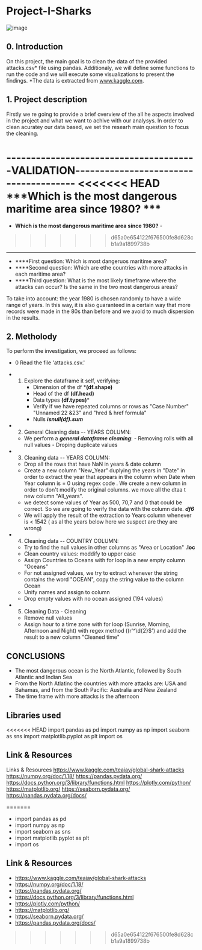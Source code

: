 # Project-I-Sharks

![image](https://user-images.githubusercontent.com/128729754/234209557-50bf94ed-5b6b-4e1b-803f-f3ff0faf34dc.png)


## 0. Introduction

On this project, the main goal is to clean the data of the provided attacks.csv* file using pandas. Additionaly, we will define some functions to run the code and we will execute some visualizations to present the findings.
*The data is extracted from www.kaggle.com.



## 1. Project description

Firstly we re going to provide a brief overview of the all he aspects involved in the project and what we want to achive with our analysys.
In order to clean acuratey our data based, we set the researh main question to focus the cleaning.

---------------------------------------**VALIDATION**--------------------------------------
<<<<<<< HEAD
***Which is the most dangerous maritime area since 1980? ***
=======
  -  **Which is the most dangerous maritime area since 1980?** -
>>>>>>> d65a0e654122f676500fe8d628cb1a9a1899738b
-------------------------------------------------------------------------------------------
- ****First question: Which is most dangeruos maritime area? 
- ****Second question: Which are ethe countries with more attacks in each maritime area?
- ****Third question: What is the most likely timeframe where the attacks can occur? Is the same in the two most dangerous areas?

To take into account: the year 1980 is chosen randomly to have a wide range of years. In this way, it is also guaranteed in a certain way that more records were made in the 80s than before and we avoid to much dispersion in the results.

## 2. Metholody

To perform the investigation, we proceed as follows:

- 0 Read the file 'attacks.csv.'
- 1. Explore the dataframe it self, verifying:
       - Dimension of the df ***(df.shape)**
       - Head of the df **(df.head)**
       - Data types **(df.types)***
       - Verify if we have repeated columns or rows as "Case Number" "Unnamed 22 &23" and           "hred & href formula"
       - Nulls ***isnull(df).sum***

- 2. General Cleaning data -- YEARS COLUMN:
    - We perform a ***general dataframe cleaning***:
            - Removing rolls with all null values
            - Droping duplicate values 

- 3. Cleaning data -- YEARS COLUMN:
    - Drop all the rows that have NaN in years & date column
    - Create a new column "New_Year" duplying the years in "Date" in order to extract the year that appears in the column when Date when Year column is = 0 using regex code . We create a new column in order to don't modify the original columns. we move all the dtaa t new column "All_years".
    - we detect some values of Year as 500, 70,7 and 0 that could be correct. So we are going to verify the data with the column date.  ***df6***
    - We will apply the result of the extraction to Years column whenever is < 1542 ( as al the years below here we suspect are they are wrong)

- 4. Cleaning data -- COUNTRY COLUMN:
    - Try to find the null values in other columns as "Area or Location" **.loc**
    - Clean country values: moddify to upper case
    - Assign Countries to Oceans with for loop in a new empty column "Oceans"
    - For not assigned values, we try to extract whenever the string contains the word      "OCEAN", copy the string value to the column Ocean
    - Unify names and assign to column
    - Drop empty values with no ocean assigned (194 values)
    
- 5. Cleaning Data - Cleaning
    - Remove null values 
    - Assign hour to a time zone with for loop (Sunrise, Morning, Afternoon and Night) with regex method ((r'^\d{2}$') and add the result to a new column "Cleaned time"

## CONCLUSIONS

- The most dangerous ocean is the North Atlantic, followed by South Atlantic and Indian Sea
- From the North Atlatinc the countries with more attacks are: USA and Bahamas, and from the South Pacific: Australia and New Zealand
- The time frame with more attacks is the afternoon


## Libraries used
<<<<<<< HEAD
import pandas as pd
import numpy as np
import seaborn as sns
import matplotlib.pyplot as plt
import os


## Link & Resources
Links & Resources
https://www.kaggle.com/teajay/global-shark-attacks
https://numpy.org/doc/1.18/
https://pandas.pydata.org/
https://docs.python.org/3/library/functions.html
https://plotly.com/python/
https://matplotlib.org/
https://seaborn.pydata.org/
https://pandas.pydata.org/docs/


=======
- import pandas as pd
- import numpy as np
- import seaborn as sns
- import matplotlib.pyplot as plt
- import os


## Link & Resources
- https://www.kaggle.com/teajay/global-shark-attacks
- https://numpy.org/doc/1.18/
- https://pandas.pydata.org/
- https://docs.python.org/3/library/functions.html
- https://plotly.com/python/
- https://matplotlib.org/
- https://seaborn.pydata.org/
- https://pandas.pydata.org/docs/
>>>>>>> d65a0e654122f676500fe8d628cb1a9a1899738b
